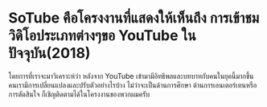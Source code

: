 # SoTube คือโครงงานที่แสดงให้เห็นถึง การเข้าชมวิดิโอประเภทต่างๆขอ YouTube ในปัจจุบัน(2018)
โดยการที่เราจะมาวิเคราะห์ว่า หลังจาก YouTube เข้ามามีอิทธิพลและบทบาทกับคนในยุคนี้มากขึ้น คนเรามีการเปลี่ยนแปลงและปรับตัวอย่างไรบ้าง ไม่ว่าจะเป็นด้านการศึกษา ด้านการเอนเตอร์เทนหรือการตัดสินใจ
ก็เชิญติดตามได้ในโครงงานของพวกผมครับ

